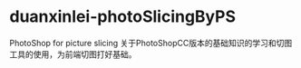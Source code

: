 # duanxinlei-photoSlicingByPS
PhotoShop for picture slicing
关于PhotoShopCC版本的基础知识的学习和切图工具的使用，为前端切图打好基础。
